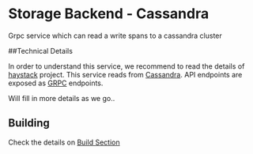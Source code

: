 # Storage Backend - Cassandra


Grpc service which can read a write spans to a cassandra cluster 

##Technical Details

In order to understand this service, we recommend to read the details of [haystack](https://github.com/ExpediaDotCom/haystack) project. 
This service reads from [Cassandra](http://cassandra.apache.org/). API endpoints are exposed as [GRPC](https://grpc.io/) endpoints. 

Will fill in more details as we go..

## Building
Check the details on [Build Section](../README.md)